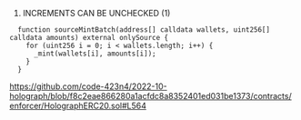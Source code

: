 1. INCREMENTS CAN BE UNCHECKED
(1)
```
  function sourceMintBatch(address[] calldata wallets, uint256[] calldata amounts) external onlySource {
    for (uint256 i = 0; i < wallets.length; i++) {
      _mint(wallets[i], amounts[i]);
    }
  }
```
https://github.com/code-423n4/2022-10-holograph/blob/f8c2eae866280a1acfdc8a8352401ed031be1373/contracts/enforcer/HolographERC20.sol#L564